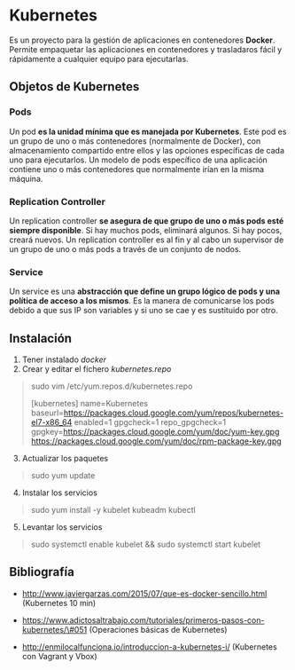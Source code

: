 # Kubernetes

Es un proyecto para la gestión de aplicaciones en contenedores **Docker**. Permite empaquetar las aplicaciones en contenedores y trasladaros fácil y rápidamente a cualquier equipo para ejecutarlas.

## Objetos de Kubernetes

### Pods 

Un pod **es la unidad mínima que es manejada por Kubernetes**. Este pod es un grupo de uno o más contenedores (normalmente de Docker), con almacenamiento compartido entre ellos y las opciones específicas de cada uno para ejecutarlos. Un modelo de pods específico de una aplicación contiene uno o más contenedores que normalmente irían en la misma máquina.

### Replication Controller 

Un replication controller **se asegura de que grupo de uno o más pods esté siempre disponible**. Si hay muchos pods, eliminará algunos. Si hay pocos, creará nuevos. Un replication controller es al fin y al cabo un supervisor de un grupo de uno o más pods a través de un conjunto de nodos.

### Service

Un service es una **abstracción que define un grupo lógico de pods y una política de acceso a los mismos**. Es la manera de comunicarse los pods debido a que sus IP son variables y si uno se cae y es sustituido por otro.

## Instalación

1. Tener instalado *docker*
2. Crear y editar el fichero *kubernetes.repo*
>sudo vim /etc/yum.repos.d/kubernetes.repo
>
>[kubernetes]
  name=Kubernetes
  baseurl=https://packages.cloud.google.com/yum/repos/kubernetes-el7-x86_64
  enabled=1
  gpgcheck=1
  repo_gpgcheck=1
  gpgkey=https://packages.cloud.google.com/yum/doc/yum-key.gpg https://packages.cloud.google.com/yum/doc/rpm-package-key.gpg
3. Actualizar los paquetes
> sudo yum update
4. Instalar los servicios
> sudo yum install -y kubelet kubeadm kubectl
5. Levantar los servicios
> sudo systemctl enable kubelet && sudo systemctl start kubelet

## Bibliografía 

- [<span class="underline">http://www.javiergarzas.com/2015/07/que-es-docker-sencillo.html</span>](http://www.javiergarzas.com/2015/07/que-es-docker-sencillo.html) (Kubernetes 10 min)

- [<span class="underline">https://www.adictosaltrabajo.com/tutoriales/primeros-pasos-con-kubernetes/\#051</span>](https://www.adictosaltrabajo.com/tutoriales/primeros-pasos-con-kubernetes/#051) (Operaciones básicas de Kubernetes)

- [<span class="underline">http://enmilocalfunciona.io/introduccion-a-kubernetes-i/</span>](http://enmilocalfunciona.io/introduccion-a-kubernetes-i/) (Kubernetes con Vagrant y Vbox)
